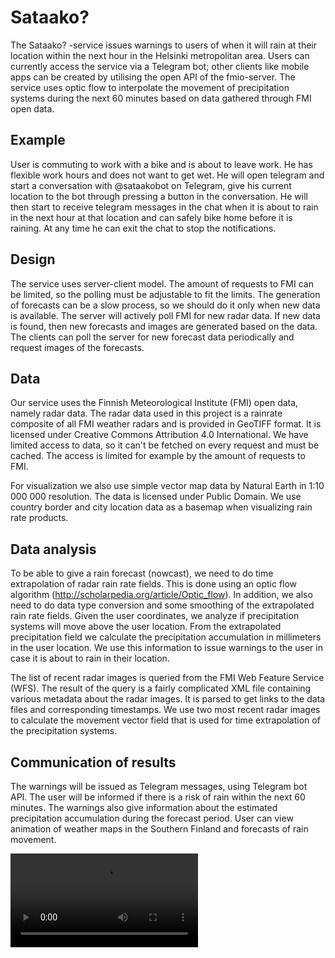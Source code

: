 # Sataako?
The Sataako? -service issues warnings to users of when it will rain at their location within the next hour in the Helsinki metropolitan area. Users can currently access the service via a Telegram bot; other clients like mobile apps can be created by utilising the open API of the fmio-server. The service uses optic flow to interpolate the movement of precipitation systems during the next 60 minutes based on data gathered through FMI open data.

## Example
User is commuting to work with a bike and is about to leave work. He has flexible work hours and does not want to get wet. He will open telegram and start a conversation with @sataakobot on Telegram, give his current location to the bot through pressing a button in the conversation. He will then start to receive telegram messages in the chat when it is about to rain in the next hour at that location and can safely bike home before it is raining. At any time he can exit the chat to stop the notifications.

## Design
The service uses server-client model. The amount of requests to FMI can be limited, so the polling must be adjustable to fit the limits. The generation of forecasts can be a slow process, so we should do it only when new data is available. The server will actively poll FMI for new radar data. If new data is found, then new forecasts and images are generated based on the data. The clients can poll the server for new forecast data periodically and request images of the forecasts.

## Data
Our service uses the Finnish Meteorological Institute (FMI) open data, namely radar data. The radar data used in this project is a rainrate composite of all FMI weather radars and is provided in GeoTIFF format. It is licensed under Creative Commons Attribution 4.0 International. We have limited access to data, so it can't be fetched on every request and must be cached. The access is limited for example by the amount of requests to FMI.

For visualization we also use simple vector map data by Natural Earth in 1:10 000 000 resolution. The data is licensed under Public Domain. We use country border and city location data as a basemap when visualizing rain rate products.

## Data analysis
To be able to give a rain forecast (nowcast), we need to do time extrapolation of radar rain rate fields. This is done using an optic flow algorithm (http://scholarpedia.org/article/Optic_flow). In addition, we also need to do data type conversion and some smoothing of the extrapolated rain rate fields. Given the user coordinates, we analyze if precipitation systems will move above the user location. From the extrapolated precipitation field we calculate the precipitation accumulation in millimeters in the user location. We use this information to issue warnings to the user in case it is about to rain in their location.

The list of recent radar images is queried from the FMI Web Feature Service (WFS). The result of the query is a fairly complicated XML file containing various metadata about the radar images. It is parsed to get links to the data files and corresponding timestamps. We use two most recent radar images to calculate the movement vector field that is used for time extrapolation of the precipitation systems.

## Communication of results
The warnings will be issued as Telegram messages, using Telegram bot API. The user will be informed if there is a risk of rain within the next 60 minutes. The warnings also give information about the estimated precipitation accumulation during the forecast period. User can view animation of weather maps in the Southern Finland and forecasts of rain movement.

<video controls><source src=http://techslides.com/demos/sample-videos/small.mp4 type=video/mp4></video>
